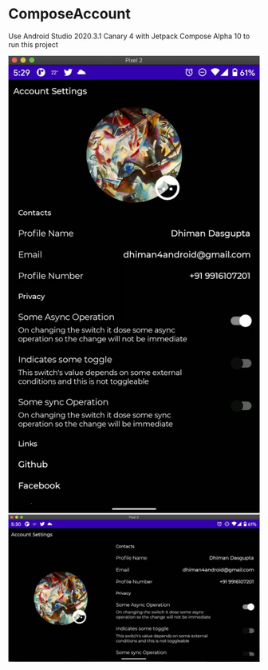 # ComposeAccount

Use Android Studio 2020.3.1 Canary 4 with Jetpack Compose Alpha 10 to run this project

![Portrait](screenshots/Portrait.png)
![Landscape](screenshots/Landscape.png)
